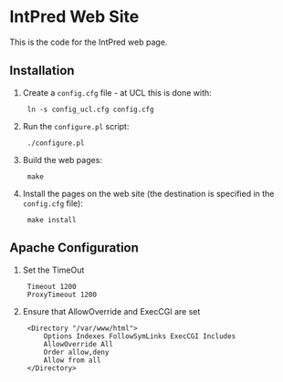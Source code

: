 IntPred Web Site
================

This is the code for the IntPred web page.

Installation
------------

1. Create a `config.cfg` file - at UCL this is done with:

        ln -s config_ucl.cfg config.cfg

2. Run the `configure.pl` script:

        ./configure.pl

3. Build the web pages:

        make

4. Install the pages on the web site (the destination is specified in
the `config.cfg` file):

        make install

Apache Configuration
--------------------

1. Set the TimeOut

        Timeout 1200
        ProxyTimeout 1200

2. Ensure that AllowOverride and ExecCGI are set

        <Directory "/var/www/html">
            Options Indexes FollowSymLinks ExecCGI Includes
            AllowOverride All
            Order allow,deny
            Allow from all
        </Directory>
